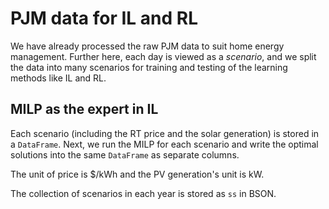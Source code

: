 # PJM data for IL and RL

We have already processed the raw PJM data to suit home energy management. Further here, each day is
viewed as a *scenario*, and we split the data into many scenarios for training and testing of the
learning methods like IL and RL.

## MILP as the expert in IL

Each scenario (including the RT price and the solar generation) is stored in a `DataFrame`.
Next, we run the MILP for each scenario and write the optimal solutions into the same `DataFrame`
as separate columns.

The unit of price is $/kWh and the PV generation's unit is kW.

The collection of scenarios in each year is stored as `ss` in BSON.
